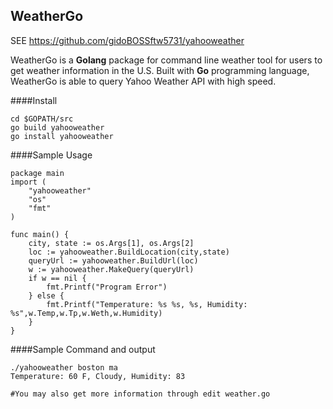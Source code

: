WeatherGo
--------------

SEE https://github.com/gidoBOSSftw5731/yahooweather


WeatherGo is a **Golang** package for command line weather tool for users to get weather information in the U.S. Built with **Go** programming language, WeatherGo is able to query Yahoo Weather API with high speed. 

####Install
```
cd $GOPATH/src
go build yahooweather
go install yahooweather
```

####Sample Usage
```
package main
import (
	"yahooweather"
	"os"
	"fmt"
)

func main() {
	city, state := os.Args[1], os.Args[2]
	loc := yahooweather.BuildLocation(city,state)
	queryUrl := yahooweather.BuildUrl(loc)
	w := yahooweather.MakeQuery(queryUrl)
	if w == nil {
		fmt.Printf("Program Error")
	} else {
		fmt.Printf("Temperature: %s %s, %s, Humidity: %s",w.Temp,w.Tp,w.Weth,w.Humidity)
	}
}
```
####Sample Command and output
```
./yahooweather boston ma
Temperature: 60 F, Cloudy, Humidity: 83

#You may also get more information through edit weather.go
```
